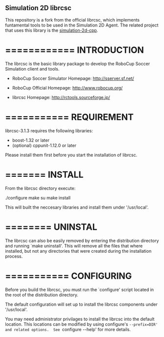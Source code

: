 ## Simulation 2D librcsc

This repository is a fork from the official librcsc, which implements funtamental tools to be used in the Simulation 2D Agent. The related project that uses this library is the [simulation-2d-cpp](https://github.com/robocin/simulation-2d-cpp).

============
INTRODUCTION
============
The librcsc is the basic library package to develop the RoboCup Soccer
Simulation client and tools.

- RoboCup Soccer Simulator Homepage: http://sserver.sf.net/
- RoboCup Official Homepage: http://www.robocup.org/

- librcsc Homepage: http://rctools.sourceforge.jp/

===========
REQUIREMENT
===========
librcsc-3.1.3 requires the following libraries:
 - boost-1.32 or later
 - (optional) cppunit-1.12.0 or later

Please install them first before you start the installation of
librcsc.

=======
INSTALL
=======
From the librcsc directory execute:

./configure
make
su
make install

This will built the neccesary libraries and install them under
'/usr/local'.

========
UNINSTAL
========
The librcsc can also be easily removed by entering the distribution
directory and running `make uninstall'. This will remove all the
files that where installed, but not any directories that were created
during the installation process.

===========
CONFIGURING
===========
Before you build the librcsc, you must run the `configure' script
located in the root of the distribution directory.

The default configuration will set up to install the librcsc
components under '/usr/local'.

You may need administrator privilages to install the librcsc into the
default location. This locations can be modified by using configure's
`--prefix=DIR' and related options.  See `configure --help' for more
details.
